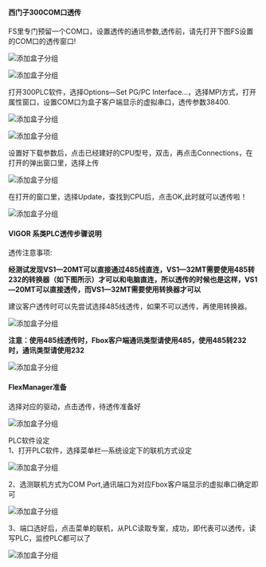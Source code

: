 #### **西门子300COM口透传**  

FS里专门预留一个COM口，设置透传的通讯参数,透传前，请先打开下图FS设置的COM口的透传窗口!  

![添加盒子分组](../Images/Trans/TranExplain/S7-300/siemenziTran1.png)  

![添加盒子分组](../Images/Trans/TranExplain/S7-300/siemenziTran2.png)  

打开300PLC软件，选择Options—Set PG/PC Interface...，选择MPI方式，打开属性窗口，设置COM口为盒子客户端显示的虚拟串口，透传参数38400.  

![添加盒子分组](../Images/Trans/TranExplain/S7-300/siemenziTran3.png)  

![添加盒子分组](../Images/Trans/TranExplain/S7-300/siemenziTran4.png)  

设置好下载参数后，点击已经建好的CPU型号，双击，再点击Connections，在打开的弹出窗口里，选择上传  

![添加盒子分组](../Images/Trans/TranExplain/S7-300/siemenziTran5.png)  

在打开的窗口里，选择Update，查找到CPU后，点击OK,此时就可以透传啦！  

![添加盒子分组](../Images/Trans/TranExplain/S7-300/siemenziTran6.png)  

#### **VIGOR 系类PLC透传步骤说明**  

透传注意事项:  

**经测试发现VS1—20MT可以直接通过485线直连，VS1—32MT需要使用485转232的转换器（如下图所示）才可以和电脑直连，所以透传的时候也是这样，VS1—20MT可以直接透传，而VS1—32MT需要使用转换器才可以**  

建议客户透传时可以先尝试选择485线透传，如果不可以透传，再使用转换器。  

![添加盒子分组](../Images/Trans/TranExplain/S7-300/siemenziTran7.png)  

**注意：使用485线透传时，Fbox客户端通讯类型请使用485，使用485转232时，通讯类型请使用232**  

![添加盒子分组](../Images/Trans/TranExplain/S7-300/siemenziTran8.png)  

#### **FlexManager准备**  

选择对应的驱动，点击透传，待透传准备好  

![添加盒子分组](../Images/Trans/TranExplain/S7-300/siemenziTran2.png)  

PLC软件设定  
1、打开PLC软件，选择菜单栏—系统设定下的联机方式设定  

![添加盒子分组](../Images/Trans/TranExplain/S7-300/siemenziTran9.png)  

2、选测联机方式为COM Port,通讯端口为对应Fbox客户端显示的虚拟串口确定即可  

![添加盒子分组](../Images/Trans/TranExplain/S7-300/siemenziTran10.png)  

3、端口选好后，点击菜单的联机，从PLC读取专案，成功，即代表可以透传，读写PLC，监控PLC都可以了  

![添加盒子分组](../Images/Trans/TranExplain/S7-300/siemenziTran11.png)  
